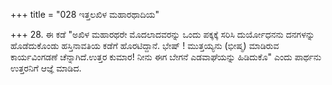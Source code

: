 +++
title = "028 ಇತ್ತಲಖಿಳ ಮಹಾರಥಾದಿಯ"

+++
28. ಈ ಕಡೆ "ಅಖಿಳ ಮಹಾರಥರೇ ಮೊದಲಾದವರನ್ನು ಒಂದು ಪಕ್ಕಕ್ಕೆ ಸರಿಸಿ ದುರ್ಯೋಧನನು ದನಗಳನ್ನು ಹೊಡೆದುಕೊಂಡು ಹಸ್ತಿನಾವತಿಯ ಕಡೆಗೆ ಹೊರಟಿದ್ದಾನೆ. ಭೇಷ್ ! ಮುತ್ತಯ್ಯನು (ಭೀಷ್ಮ) ಮಾಡಿರುವ ಕಾರ್ಯವಿಂಗಡಣೆ ಚೆನ್ನಾಗಿದೆ.ಉತ್ತರ ಕುಮಾರ! ನೀನು ಈಗ ಬೇಗನೆ ಎಡವಾಘೆಯನ್ನು ಹಿಡಿದುಕೊ" ಎಂದು ಪಾರ್ಥನು ಉತ್ತರನಿಗೆ ಆಜ್ಞೆ ಮಾಡಿದ.